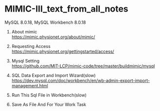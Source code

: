 # MIMIC-III_text_from_all_notes
MySQL 8.0.18, MySQL Workbench 8.0.18  

1. About mimic  
https://mimic.physionet.org/about/mimic/  

2. Requesting Access  
https://mimic.physionet.org/gettingstarted/access/  

3. Mysql Setting  
https://github.com/MIT-LCP/mimic-code/tree/master/buildmimic/mysql  

4. SQL Data Export and Import Wizard(slow)  
https://dev.mysql.com/doc/workbench/en/wb-admin-export-import-management.html  

5. Run This Sql File in Workbench(slow)  

6. Save As File And For Your Work Task 
